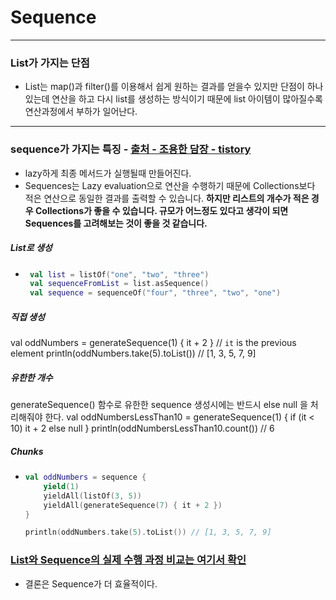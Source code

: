 # Sequence
---
### List가 가지는 단점
* List는 map()과 filter()를 이용해서 쉽게 원하는 결과를 얻을수 있지만 단점이 하나 있는데 연산을 하고 다시 list를 생성하는 방식이기 때문에 list 아이템이 많아질수록 연산과정에서 부하가 일어난다.
---
### sequence가 가지는 특징 - [출처 - 조용한 담장 - tistory](https://iosroid.tistory.com/79)
* lazy하게 최종 메서드가 실행될때 만들어진다.
* Sequences는 Lazy evaluation으로 연산을 수행하기 때문에 Collections보다 적은 연산으로 동일한 결과를 출력할 수 있습니다. **하지만 리스트의 개수가 적은 경우 Collections가 좋을 수 있습니다. 규모가 어느정도 있다고 생각이 되면 Sequences를 고려해보는 것이 좋을 것 같습니다.**
##### List로 생성
* ```kotlin
   val list = listOf("one", "two", "three")
   val sequenceFromList = list.asSequence()
   val sequence = sequenceOf("four", "three", "two", "one")
##### 직접 생성
val oddNumbers = generateSequence(1) { it + 2 } // `it` is the previous element
println(oddNumbers.take(5).toList()) // [1, 3, 5, 7, 9]
##### 유한한 개수 
generateSequence() 함수로 유한한 sequence 생성시에는 반드시 else null 을 처리해줘야 한다.
val oddNumbersLessThan10 = generateSequence(1) { if (it < 10) it + 2 else null }
println(oddNumbersLessThan10.count()) // 6
##### Chunks
* ```kotlin
  val oddNumbers = sequence { 
      yield(1) 
      yieldAll(listOf(3, 5)) 
      yieldAll(generateSequence(7) { it + 2 }) 
  } 
  
  println(oddNumbers.take(5).toList()) // [1, 3, 5, 7, 9]

### [List와 Sequence의 실제 수행 과정 비교는 여기서 확인](https://iosroid.tistory.com/79)
* 결론은 Sequence가 더 효율적이다.
